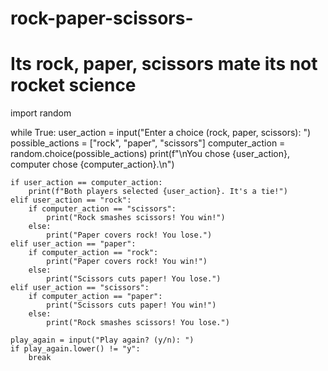 # rock-paper-scissors-
# Its rock, paper, scissors mate its not rocket science
import random

while True:
    user_action = input("Enter a choice (rock, paper, scissors): ")
    possible_actions = ["rock", "paper", "scissors"]
    computer_action = random.choice(possible_actions)
    print(f"\nYou chose {user_action}, computer chose {computer_action}.\n")

    if user_action == computer_action:
        print(f"Both players selected {user_action}. It's a tie!")
    elif user_action == "rock":
        if computer_action == "scissors":
            print("Rock smashes scissors! You win!")
        else:
            print("Paper covers rock! You lose.")
    elif user_action == "paper":
        if computer_action == "rock":
            print("Paper covers rock! You win!")
        else:
            print("Scissors cuts paper! You lose.")
    elif user_action == "scissors":
        if computer_action == "paper":
            print("Scissors cuts paper! You win!")
        else:
            print("Rock smashes scissors! You lose.")

    play_again = input("Play again? (y/n): ")
    if play_again.lower() != "y":
        break

